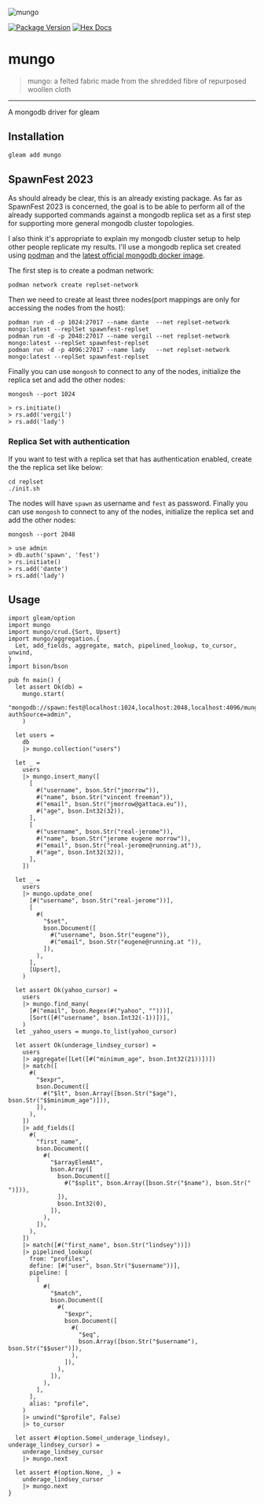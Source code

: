 ![mungo](https://raw.githubusercontent.com/massivefermion/mungo/main/logo.png)

[![Package Version](https://img.shields.io/hexpm/v/mungo)](https://hex.pm/packages/mungo)
[![Hex Docs](https://img.shields.io/badge/hex-docs-ffaff3)](https://hexdocs.pm/mungo/)

# mungo
> mungo: a felted fabric made from the shredded fibre of repurposed woollen cloth
---

A mongodb driver for gleam

## Installation

```sh
gleam add mungo
```

## SpawnFest 2023

As should already be clear, this is an already existing package. As far as SpawnFest 2023 is concerned, the goal is to be able to perform all of the already supported commands against a mongodb replica set as a first step for supporting more general mongodb cluster topologies.

I also think it's appropriate to explain my mongodb cluster setup to help other people replicate my results. I'll use a mongodb replica set created using [podman](https://podman.io) and the [latest official mongodb docker image](https://hub.docker.com/_/mongo).

The first step is to create a podman network:
```
podman network create replset-network
```

Then we need to create at least three nodes(port mappings are only for accessing the nodes from the host):
```
podman run -d -p 1024:27017 --name dante  --net replset-network mongo:latest --replSet spawnfest-replset
podman run -d -p 2048:27017 --name vergil --net replset-network mongo:latest --replSet spawnfest-replset
podman run -d -p 4096:27017 --name lady   --net replset-network mongo:latest --replSet spawnfest-replset
```

Finally you can use `mongosh` to connect to any of the nodes, initialize the replica set and add the other nodes:
```
mongosh --port 1024
```

```
> rs.initiate()
> rs.add('vergil')
> rs.add('lady')
```

### Replica Set with authentication

If you want to test with a replica set that has authentication enabled, create the the replica set like below:
```
cd replset
./init.sh
```

The nodes will have `spawn` as username and `fest` as password.
Finally you can use `mongosh` to connect to any of the nodes, initialize the replica set and add the other nodes:
```
mongosh --port 2048
```

```
> use admin
> db.auth('spawn', 'fest')
> rs.initiate()
> rs.add('dante')
> rs.add('lady')
```

## Usage

```gleam
import gleam/option
import mungo
import mungo/crud.{Sort, Upsert}
import mungo/aggregation.{
  Let, add_fields, aggregate, match, pipelined_lookup, to_cursor, unwind,
}
import bison/bson

pub fn main() {
  let assert Ok(db) =
    mungo.start(
      "mongodb://spawn:fest@localhost:1024,localhost:2048,localhost:4096/mungo?authSource=admin",
    )

  let users =
    db
    |> mungo.collection("users")

  let _ =
    users
    |> mungo.insert_many([
      [
        #("username", bson.Str("jmorrow")),
        #("name", bson.Str("vincent freeman")),
        #("email", bson.Str("jmorrow@gattaca.eu")),
        #("age", bson.Int32(32)),
      ],
      [
        #("username", bson.Str("real-jerome")),
        #("name", bson.Str("jerome eugene morrow")),
        #("email", bson.Str("real-jerome@running.at")),
        #("age", bson.Int32(32)),
      ],
    ])

  let _ =
    users
    |> mungo.update_one(
      [#("username", bson.Str("real-jerome"))],
      [
        #(
          "$set",
          bson.Document([
            #("username", bson.Str("eugene")),
            #("email", bson.Str("eugene@running.at ")),
          ]),
        ),
      ],
      [Upsert],
    )

  let assert Ok(yahoo_cursor) =
    users
    |> mungo.find_many(
      [#("email", bson.Regex(#("yahoo", "")))],
      [Sort([#("username", bson.Int32(-1))])],
    )
  let _yahoo_users = mungo.to_list(yahoo_cursor)

  let assert Ok(underage_lindsey_cursor) =
    users
    |> aggregate([Let([#("minimum_age", bson.Int32(21))])])
    |> match([
      #(
        "$expr",
        bson.Document([
          #("$lt", bson.Array([bson.Str("$age"), bson.Str("$$minimum_age")])),
        ]),
      ),
    ])
    |> add_fields([
      #(
        "first_name",
        bson.Document([
          #(
            "$arrayElemAt",
            bson.Array([
              bson.Document([
                #("$split", bson.Array([bson.Str("$name"), bson.Str(" ")])),
              ]),
              bson.Int32(0),
            ]),
          ),
        ]),
      ),
    ])
    |> match([#("first_name", bson.Str("lindsey"))])
    |> pipelined_lookup(
      from: "profiles",
      define: [#("user", bson.Str("$username"))],
      pipeline: [
        [
          #(
            "$match",
            bson.Document([
              #(
                "$expr",
                bson.Document([
                  #(
                    "$eq",
                    bson.Array([bson.Str("$username"), bson.Str("$$user")]),
                  ),
                ]),
              ),
            ]),
          ),
        ],
      ],
      alias: "profile",
    )
    |> unwind("$profile", False)
    |> to_cursor

  let assert #(option.Some(_underage_lindsey), underage_lindsey_cursor) =
    underage_lindsey_cursor
    |> mungo.next

  let assert #(option.None, _) =
    underage_lindsey_cursor
    |> mungo.next
}
```
